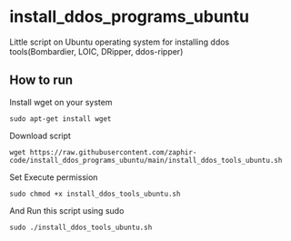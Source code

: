 # install_ddos_programs_ubuntu
Little script on Ubuntu operating system for installing ddos tools(Bombardier, LOIC, DRipper, ddos-ripper)
<h2>How to run</h2>
Install wget on your system

```
sudo apt-get install wget
```

Download script

```
wget https://raw.githubusercontent.com/zaphir-code/install_ddos_programs_ubuntu/main/install_ddos_tools_ubuntu.sh
```

Set Execute permission

```
sudo chmod +x install_ddos_tools_ubuntu.sh
```

And Run this script using sudo

```
sudo ./install_ddos_tools_ubuntu.sh
```
